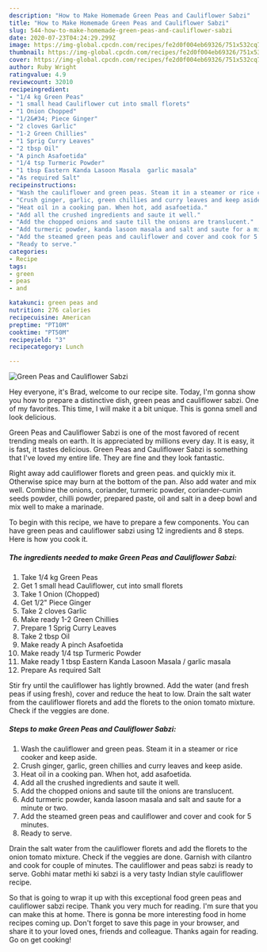 ```yaml
---
description: "How to Make Homemade Green Peas and Cauliflower Sabzi"
title: "How to Make Homemade Green Peas and Cauliflower Sabzi"
slug: 544-how-to-make-homemade-green-peas-and-cauliflower-sabzi
date: 2020-07-23T04:24:29.299Z
image: https://img-global.cpcdn.com/recipes/fe2d0f004eb69326/751x532cq70/green-peas-and-cauliflower-sabzi-recipe-main-photo.jpg
thumbnail: https://img-global.cpcdn.com/recipes/fe2d0f004eb69326/751x532cq70/green-peas-and-cauliflower-sabzi-recipe-main-photo.jpg
cover: https://img-global.cpcdn.com/recipes/fe2d0f004eb69326/751x532cq70/green-peas-and-cauliflower-sabzi-recipe-main-photo.jpg
author: Ruby Wright
ratingvalue: 4.9
reviewcount: 32010
recipeingredient:
- "1/4 kg Green Peas"
- "1 small head Cauliflower cut into small florets"
- "1 Onion Chopped"
- "1/2&#34; Piece Ginger"
- "2 cloves Garlic"
- "1-2 Green Chillies"
- "1 Sprig Curry Leaves"
- "2 tbsp Oil"
- "A pinch Asafoetida"
- "1/4 tsp Turmeric Powder"
- "1 tbsp Eastern Kanda Lasoon Masala  garlic masala"
- "As required Salt"
recipeinstructions:
- "Wash the cauliflower and green peas. Steam it in a steamer or rice cooker and keep aside."
- "Crush ginger, garlic, green chillies and curry leaves and keep aside."
- "Heat oil in a cooking pan. When hot, add asafoetida."
- "Add all the crushed ingredients and saute it well."
- "Add the chopped onions and saute till the onions are translucent."
- "Add turmeric powder, kanda lasoon masala and salt and saute for a minute or two."
- "Add the steamed green peas and cauliflower and cover and cook for 5 minutes."
- "Ready to serve."
categories:
- Recipe
tags:
- green
- peas
- and

katakunci: green peas and 
nutrition: 276 calories
recipecuisine: American
preptime: "PT10M"
cooktime: "PT50M"
recipeyield: "3"
recipecategory: Lunch

---
```



![Green Peas and Cauliflower Sabzi](https://img-global.cpcdn.com/recipes/fe2d0f004eb69326/751x532cq70/green-peas-and-cauliflower-sabzi-recipe-main-photo.jpg)

Hey everyone, it's Brad, welcome to our recipe site. Today, I'm gonna show you how to prepare a distinctive dish, green peas and cauliflower sabzi. One of my favorites. This time, I will make it a bit unique. This is gonna smell and look delicious.

Green Peas and Cauliflower Sabzi is one of the most favored of recent trending meals on earth. It is appreciated by millions every day. It is easy, it is fast, it tastes delicious. Green Peas and Cauliflower Sabzi is something that I've loved my entire life. They are fine and they look fantastic.

Right away add cauliflower florets and green peas. and quickly mix it. Otherwise spice may burn at the bottom of the pan. Also add water and mix well. Combine the onions, coriander, turmeric powder, coriander-cumin seeds powder, chilli powder, prepared paste, oil and salt in a deep bowl and mix well to make a marinade.


To begin with this recipe, we have to prepare a few components. You can have green peas and cauliflower sabzi using 12 ingredients and 8 steps. Here is how you cook it.

<!--inarticleads1-->

##### The ingredients needed to make Green Peas and Cauliflower Sabzi:

1. Take 1/4 kg Green Peas
1. Get 1 small head Cauliflower, cut into small florets
1. Take 1 Onion (Chopped)
1. Get 1/2&#34; Piece Ginger
1. Take 2 cloves Garlic
1. Make ready 1-2 Green Chillies
1. Prepare 1 Sprig Curry Leaves
1. Take 2 tbsp Oil
1. Make ready A pinch Asafoetida
1. Make ready 1/4 tsp Turmeric Powder
1. Make ready 1 tbsp Eastern Kanda Lasoon Masala / garlic masala
1. Prepare As required Salt


Stir fry until the cauliflower has lightly browned. Add the water (and fresh peas if using fresh), cover and reduce the heat to low. Drain the salt water from the cauliflower florets and add the florets to the onion tomato mixture. Check if the veggies are done. 

<!--inarticleads2-->

##### Steps to make Green Peas and Cauliflower Sabzi:

1. Wash the cauliflower and green peas. Steam it in a steamer or rice cooker and keep aside.
1. Crush ginger, garlic, green chillies and curry leaves and keep aside.
1. Heat oil in a cooking pan. When hot, add asafoetida.
1. Add all the crushed ingredients and saute it well.
1. Add the chopped onions and saute till the onions are translucent.
1. Add turmeric powder, kanda lasoon masala and salt and saute for a minute or two.
1. Add the steamed green peas and cauliflower and cover and cook for 5 minutes.
1. Ready to serve.


Drain the salt water from the cauliflower florets and add the florets to the onion tomato mixture. Check if the veggies are done. Garnish with cilantro and cook for couple of minutes. The cauliflower and peas sabzi is ready to serve. Gobhi matar methi ki sabzi is a very tasty Indian style cauliflower recipe. 

So that is going to wrap it up with this exceptional food green peas and cauliflower sabzi recipe. Thank you very much for reading. I'm sure that you can make this at home. There is gonna be more interesting food in home recipes coming up. Don't forget to save this page in your browser, and share it to your loved ones, friends and colleague. Thanks again for reading. Go on get cooking!
